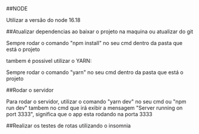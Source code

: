 ##NODE

Utilizar a versão do node 16.18

##Atualizar dependencias ao baixar o projeto na maquina ou atualizar do git

Sempre rodar o comando "npm install" no seu cmd dentro da pasta que está o projeto

tambem é possivel utilizar o YARN:

Sempre rodar o comando "yarn" no seu cmd dentro da pasta que está o projeto

##Rodar o servidor

Para rodar o servidor, utilizar o comando "yarn dev" no seu cmd ou "npm run dev" tambem no cmd que irá exibir a mensagem "Server running on port 3333", significa que o app esta rodando na porta 3333

##Realizar os testes de rotas utilizando o insomnia
